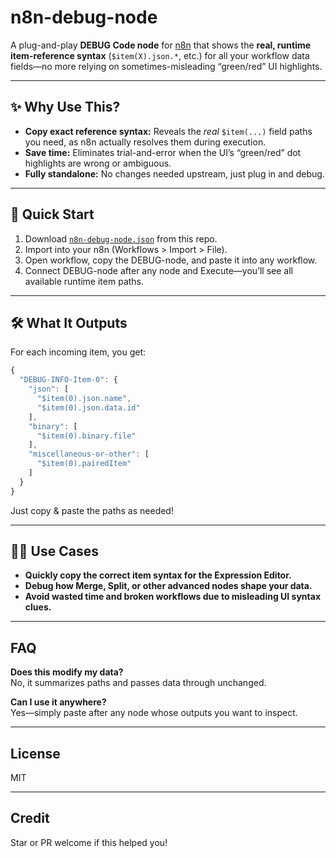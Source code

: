 # n8n-debug-node

A plug-and-play **DEBUG Code node** for [n8n](https://n8n.io) that shows the **real, runtime item-reference syntax** (`$item(X).json.*`, etc.) for all your workflow data fields—no more relying on sometimes-misleading “green/red” UI highlights.

---

## ✨ Why Use This?

- **Copy exact reference syntax:** Reveals the *real* `$item(...)` field paths you need, as n8n actually resolves them during execution.
- **Save time:** Eliminates trial-and-error when the UI’s “green/red” dot highlights are wrong or ambiguous.
- **Fully standalone:** No changes needed upstream, just plug in and debug.

---

## 🚀 Quick Start

1. Download [`n8n-debug-node.json`](./n8n-debug-node.json) from this repo.
2. Import into your n8n (Workflows > Import > File).
3. Open workflow, copy the DEBUG-node, and paste it into any workflow.
4. Connect DEBUG-node after any node and Execute—you’ll see all available runtime item paths.

---

## 🛠️ What It Outputs

For each incoming item, you get:

```javascript
{
  "DEBUG-INFO-Item-0": {
    "json": [
      "$item(0).json.name",
      "$item(0).json.data.id"
    ],
    "binary": [
      "$item(0).binary.file"
    ],
    "miscellaneous-or-other": [
      "$item(0).pairedItem"
    ]
  }
}
```

Just copy & paste the paths as needed!

---

## 👩‍💻 Use Cases

- **Quickly copy the correct item syntax for the Expression Editor.**
- **Debug how Merge, Split, or other advanced nodes shape your data.**
- **Avoid wasted time and broken workflows due to misleading UI syntax clues.**

---

## FAQ

**Does this modify my data?**  
No, it summarizes paths and passes data through unchanged.

**Can I use it anywhere?**  
Yes—simply paste after any node whose outputs you want to inspect.

---

## License

MIT

---

## Credit

Star or PR welcome if this helped you!
